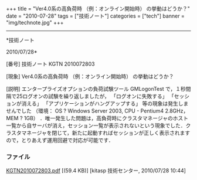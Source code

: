﻿+++
title = "Ver4.0系の高負荷時 （例：オンライン開始時） の挙動はどうか？"
date = "2010-07-28"
tags = ["技術ノート"]
categories = ["tech"]
banner = "img/technote.jpg"
+++

-----------------------------------------------------------------------------------------------------------------------------

*技術ノート

2010/07/28*


[番号]
技術ノート KGTN 2010072803

[現象]
Ver4.0系の高負荷時 （例：オンライン開始時） の挙動はどうか？

[説明]
エンタープライズオプションの負荷試験ツール GMLogonTest
で，１秒間隔で25ログオンの試験を繰り返しましたが，
「ログオンに失敗する」 「セッションが消える」
「アプリケーションがハングアップする」 等の現象は発生しませんでした
（環境： OS ? Windows Server 2003, CPU - Pentium4 2.8GHz，MEM ? 1GB）
．唯一発生した問題は，高負荷時にクラスタマネージャのホスト一覧から自サーバが消え，セッション一覧が表示されないという現象でした．クラスタマネージャを閉じて，新たに起動すればセッションが正しく表示されますので，とりあえず運用回避で対応が可能です．


### ファイル

 
 


[KGTN2010072803.pdf](http://techreport.kitasp.net/attachments/download/248/KGTN2010072803.pdf)
 [(59.4 KB)] [kitasp 技術センター, 2010/07/28
10:44]


 


 

